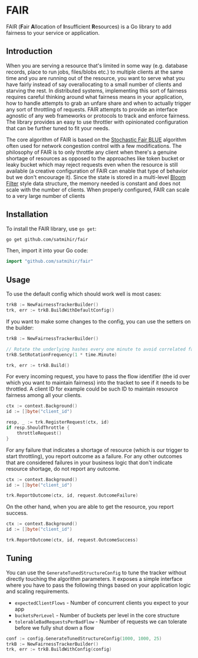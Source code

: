 # FAIR

FAIR (**F**air **A**llocation of **I**nsufficient **R**esources) is a Go library to add fairness to your service or application.

## Introduction

When you are serving a resource that's limited in some way (e.g. database records, place to run jobs, files/blobs etc.) to multiple clients at the same time and you are running out of the resource, you want to serve what you have fairly instead of say overallocating to a small number of clients and starving the rest. In distributed systems, implementing this sort of fairness requires careful thinking around what fairness means in your application, how to handle attempts to grab an unfare share and when to actually trigger any sort of throttling of requests. FAIR attempts to provide an interface agnostic of any web frameworks or protocols to track and enforce fairness. The library provides an easy to use throttler with opinionated configuration that can be further tuned to fit your needs.

The core algorithm of FAIR is based on the [Stochastic Fair BLUE](https://rtcl.eecs.umich.edu/rtclweb/assets/publications/2001/feng2001fair.pdf) algorithm often used for network congestion control with a few modifications. The philosophy of FAIR is to only throttle any client when there's a genuine shortage of resources as opposed to the approaches like token bucket or leaky bucket which may reject requests even when the resource is still available (a creative configuration of FAIR can enable that type of behavior but we don't encourage it). Since the state is stored in a multi-level [Bloom Filter](https://medium.com/p/e25942ab6093) style data structure, the memory needed is constant and does not scale with the number of clients. When properly configured, FAIR can scale to a very large number of clients

## Installation

To install the FAIR library, use `go get`:

```bash
go get github.com/satmihir/fair
```

Then, import it into your Go code:

```go
import "github.com/satmihir/fair"
```

## Usage

To use the default config which should work well is most cases:

```go
trkB := NewFairnessTrackerBuilder()
trk, err := trkB.BuildWithDefaultConfig()
```

If you want to make some changes to the config, you can use the setters on the builder:

```go
trkB := NewFairnessTrackerBuilder()

// Rotate the underlying hashes every one minute to avoid correlated false positives
trkB.SetRotationFrequency(1 * time.Minute)

trk, err := trkB.Build()
```

For every incoming request, you have to pass the flow identifier (the id over which you want to maintain fairness) into the tracket to see if it needs to be throttled. A client ID for example could be such ID to maintain resource fairness among all your clients.

```go
ctx := context.Background()
id := []byte("client_id")

resp, _ := trk.RegisterRequest(ctx, id)
if resp.ShouldThrottle {
    throttleRequest()
}
```

For any failure that indicates a shortage of resource (which is our trigger to start throttling), you report outcome as a failure. For any other outcomes that are considered failures in your business logic that don't indicate resource shortage, do not report any outcome.

```go
ctx := context.Background()
id := []byte("client_id")

trk.ReportOutcome(ctx, id, request.OutcomeFailure)
```

On the other hand, when you are able to get the resource, you report success.

```go
ctx := context.Background()
id := []byte("client_id")

trk.ReportOutcome(ctx, id, request.OutcomeSuccess)
```

## Tuning

You can use the `GenerateTunedStructureConfig` to tune the tracker without directly touching the algorithm parameters. It exposes a simple interface where you have to pass the following things based on your application logic and scaling requirements.
- `expectedClientFlows` - Number of concurrent clients you expect to your app
- `bucketsPerLevel` - Number of buckets per level in the core structure
- `tolerableBadRequestsPerBadFlow` - Number of requests we can tolerate before we fully shut down a flow

```go
conf := config.GenerateTunedStructureConfig(1000, 1000, 25)
trkB := NewFairnessTrackerBuilder()
trk, err := trkB.BuildWithConfig(config)
```

